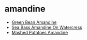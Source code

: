 # amandine

 * [Green Bean Amandine](../index/g/green-bean-amandine-51126860.json)
 * [Sea Bass Amandine On Watercress](../index/s/sea-bass-amandine-on-watercress-103254.json)
 * [Mashed Potatoes Amandine](../index/m/mashed-potatoes-amandine.json)
